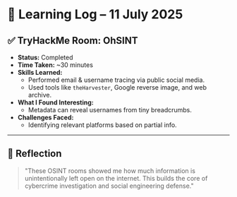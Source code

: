 # 🧠 Learning Log – 11 July 2025

## ✅ TryHackMe Room: OhSINT
- **Status:** Completed
- **Time Taken:** ~30 minutes
- **Skills Learned:**
  - Performed email & username tracing via public social media.
  - Used tools like `theHarvester`, Google reverse image, and web archive.
- **What I Found Interesting:**
  - Metadata can reveal usernames from tiny breadcrumbs.
- **Challenges Faced:**
  - Identifying relevant platforms based on partial info. 

---

## 📌 Reflection
> "These OSINT rooms showed me how much information is unintentionally left open on the internet. This builds the core of cybercrime investigation and social engineering defense."

